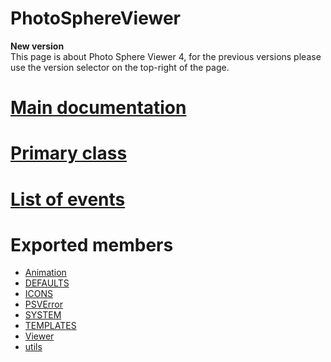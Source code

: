 # PhotoSphereViewer

<div class="alert alert-danger">
  <strong>New version</strong><br>
  This page is about Photo Sphere Viewer 4, for the previous versions please use the version selector on the top-right of the page.
</div>

# <i class="glyphicon glyphicon-home"></i> [Main documentation](..)

# [Primary class](PSV.Viewer.html)

# [List of events](PSV.html#.event:autorotate)

# Exported members

- [Animation](PSV.Animation.html)
- [DEFAULTS](PSV.html#.exports.DEFAULTS)
- [ICONS](PSV.html#.exports.ICONS)
- [PSVError](PSV.PSVError.html)
- [SYSTEM](PSV.html#.exports.SYSTEM)
- [TEMPLATES](PSV.html#.exports.TEMPLATES)
- [Viewer](PSV.Viewer.html)
- [utils](PSV.utils.html)
